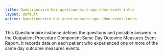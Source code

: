 ```yaml
---
title: Questionnaire-hai-questionnaire-opc-sdom-event-intro
layout: default
active: Questionnaire-hai-questionnaire-opc-sdom-event-intro
---
```


This Questionnaire instance defines the questions and possible answers in the Outpatient Procedure Component Same Day Outcome Measures Event Report. It records data on each patient who experienced one or more of the same day outcome measures events.
